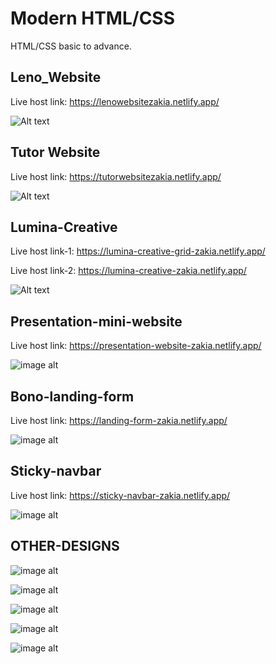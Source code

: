 # Modern HTML/CSS

HTML/CSS basic to advance.

## Leno_Website

Live host link: https://lenowebsitezakia.netlify.app/

![Alt text](https://github.com/ZakiaSultana001/Leno_website/blob/cb2f3fb35611666dad889b62f0abeedee7fc093a/Leno_home.png)

## Tutor Website

Live host link: https://tutorwebsitezakia.netlify.app/

![Alt text](https://github.com/ZakiaSultana001/Tutor-website/blob/8c98d28ca2225d86da25d8bcb7bc66d5aa87d0a8/Tutor_Website.png)

## Lumina-Creative
Live host link-1: https://lumina-creative-grid-zakia.netlify.app/

Live host link-2: https://lumina-creative-zakia.netlify.app/

![Alt text](https://github.com/ZakiaSultana001/Lumina-Creative/blob/426cd8594484fbe365b3cb8c58ddf237917121f7/HOME.png)

## Presentation-mini-website
Live host link: https://presentation-website-zakia.netlify.app/

![image alt](https://github.com/ZakiaSultana001/HTML_CSS/blob/5ec5d25184d9b88e8b847d76ee2b109a4cada403/Presentation.png)


## Bono-landing-form
Live host link: https://landing-form-zakia.netlify.app/

![image alt](https://github.com/ZakiaSultana001/HTML_CSS/blob/5ec5d25184d9b88e8b847d76ee2b109a4cada403/Landing_Form.png)

## Sticky-navbar
Live host link: https://sticky-navbar-zakia.netlify.app/

![image alt](https://github.com/ZakiaSultana001/HTML_CSS/blob/5651a83359e6a3a16689bc8168d91fdec85b49f4/Sticky_nav1.jpeg)










## OTHER-DESIGNS
![image alt](https://github.com/ZakiaSultana001/HTML_CSS/blob/54ecaf06fe2865e44af9ac2a625c0c1b6dbff3ee/price.png)

![image alt](https://github.com/ZakiaSultana001/HTML_CSS/blob/54ecaf06fe2865e44af9ac2a625c0c1b6dbff3ee/Sneaker%20Hut.png)

![image alt](https://github.com/ZakiaSultana001/HTML_CSS/blob/54ecaf06fe2865e44af9ac2a625c0c1b6dbff3ee/layout.png)

![image alt](https://github.com/ZakiaSultana001/HTML_CSS/blob/54ecaf06fe2865e44af9ac2a625c0c1b6dbff3ee/Shoe%20Cart.jpeg)

![image alt](https://github.com/ZakiaSultana001/HTML_CSS/blob/54ecaf06fe2865e44af9ac2a625c0c1b6dbff3ee/freelancer-form.png)











